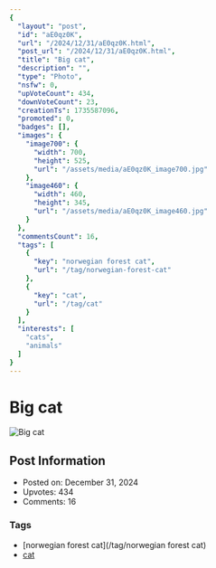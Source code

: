 ```yaml
---
{
  "layout": "post",
  "id": "aE0qz0K",
  "url": "/2024/12/31/aE0qz0K.html",
  "post_url": "/2024/12/31/aE0qz0K.html",
  "title": "Big cat",
  "description": "",
  "type": "Photo",
  "nsfw": 0,
  "upVoteCount": 434,
  "downVoteCount": 23,
  "creationTs": 1735587096,
  "promoted": 0,
  "badges": [],
  "images": {
    "image700": {
      "width": 700,
      "height": 525,
      "url": "/assets/media/aE0qz0K_image700.jpg"
    },
    "image460": {
      "width": 460,
      "height": 345,
      "url": "/assets/media/aE0qz0K_image460.jpg"
    }
  },
  "commentsCount": 16,
  "tags": [
    {
      "key": "norwegian forest cat",
      "url": "/tag/norwegian-forest-cat"
    },
    {
      "key": "cat",
      "url": "/tag/cat"
    }
  ],
  "interests": [
    "cats",
    "animals"
  ]
}
---
```


# Big cat

![Big cat](/assets/media/aE0qz0K_image700.jpg)

## Post Information

- Posted on: December 31, 2024
- Upvotes: 434
- Comments: 16

### Tags

- [norwegian forest cat](/tag/norwegian forest cat)
- [cat](/tag/cat)
